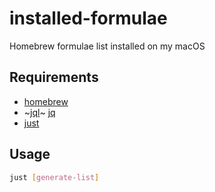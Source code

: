 # installed-formulae
Homebrew formulae list installed on my macOS

## Requirements
- [homebrew](https://brew.sh)
- ~[jql](https://github.com/yamafaktory/jql)~ [jq](https://stedolan.github.io/jq/)
- [just](https://just.systems)

## Usage
```bash
just [generate-list]
```
